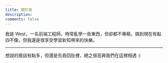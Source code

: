 ```yaml
---
title: 關於我
description:
comments: false
---
```


我是 West，一名前端工程師。時常亂學一些東西，但卻都不專精，搞到現在有點四不像，但我還是很享受學習新知帶來的快樂。

---

想說的廢話有點多，但還是先吞回肚裡，總之很高興我們在這裡相遇 :)

